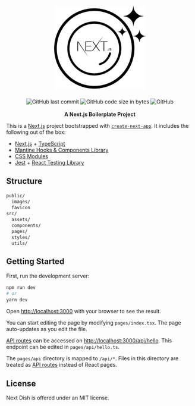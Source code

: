<h1 align="center">
  <img src="./public/next-dish.svg" alt="Next Dish Logo" />
</h1>

<div align="center">
  <img alt="GitHub last commit" src="https://img.shields.io/github/last-commit/timmybytes/next-dish?color=ff90ad">
  <img alt="GitHub code size in bytes" src="https://img.shields.io/github/languages/code-size/timmybytes/next-dish?color=b8dcff">
  <img alt="GitHub" src="https://img.shields.io/github/license/timmybytes/next-dish?color=caffbf">
</div>

<div align="center">
  <br />
  <strong>A Next.js Boilerplate Project</strong>
  <br />
</div>

This is a [Next.js](https://nextjs.org/) project bootstrapped with
[`create-next-app`](https://github.com/vercel/next.js/tree/canary/packages/create-next-app).
It includes the following out of the box:

- [Next.js](https//nextjs.org) + [TypeScript](https://www.typescriptlang.org/)
- [Mantine Hooks & Components Library](https//mantine.dev)
- [CSS Modules](https://github.com/css-modules/css-modules)
- [Jest](https://github.com/facebook/jest) +
  [React Testing Library](https://github.com/testing-library/react-testing-library)

## Structure

```
public/
  images/
  favicon
src/
  assets/
  components/
  pages/
  styles/
  utils/
```

## Getting Started

First, run the development server:

```bash
npm run dev
# or
yarn dev
```

Open [http://localhost:3000](http://localhost:3000) with your browser to see the
result.

You can start editing the page by modifying `pages/index.tsx`. The page
auto-updates as you edit the file.

[API routes](https://nextjs.org/docs/api-routes/introduction) can be accessed on
[http://localhost:3000/api/hello](http://localhost:3000/api/hello). This
endpoint can be edited in `pages/api/hello.ts`.

The `pages/api` directory is mapped to `/api/*`. Files in this directory are
treated as [API routes](https://nextjs.org/docs/api-routes/introduction) instead
of React pages.

## License

Next Dish is offered under an MIT license.

